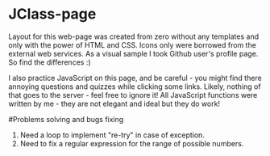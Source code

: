 # JClass-page

Layout for this web-page was created from zero without any templates and only with the power of HTML and CSS. Icons only were borrowed from the external web services. As a visual sample I took Github user's profile page. So find the differences :)

I also practice JavaScript on this page, and be careful - you might find there annoying questions and quizzes while clicking some links. Likely, nothing of that goes to the server - feel free to ignore it! All JavaScript functions were written by me - they are not elegant and ideal but they do work! 

#Problems solving and bugs fixing 
 
1. Need a loop to implement "re-try" in case of exception.
2. Need to fix a regular expression for the range of possible numbers.